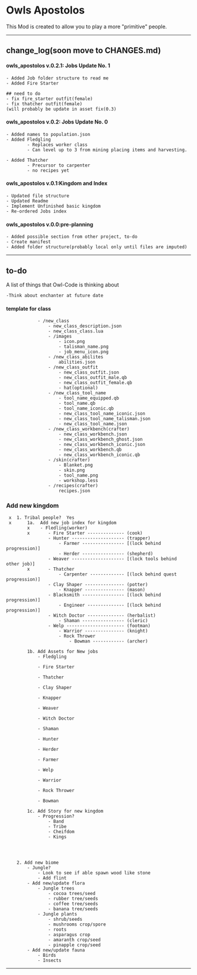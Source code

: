 # Owls Apostolos
This Mod is created to allow you to play a more "primitive" people.
_____________________________________________________________________________________


## change_log(soon move to CHANGES.md)

#### owls_apostolos v.0.2.1: Jobs Update No. 1

    - Added Job folder structure to read me
    - Added Fire Starter

    ## need to do
    - fix fire_starter outfit(female)
    - fix thatcher outfit(female)
    (will probably be update in asset fix(0.3)

#### owls_apostolos v.0.2: Jobs Update No. 0

    - Added names to population.json
    - Added Fledgling
            - Replaces worker class
            - Can level up to 3 from mining placing items and harvesting.

    - Added Thatcher
            - Precursor to carpenter
            - no recipes yet

#### owls_apostolos v.0.1:Kingdom and Index

    - Updated file structure
    - Updated Readme
    - Implement Unfinished basic kingdom
    - Re-ordered Jobs index
    
#### owls_apostolos v.0.0:pre-planning
    
    - Added possible section from other project, to-do
    - Create manifest
    - Added folder structure(probably local only until files are imputed)
_____________________________________________________________________________________
## to-do
A list of things that Owl-Code is thinking about

    -Think about enchanter at future date

#### template for class

                    
                - /new_class 
                    - new_class_description.json
                    - new_class_class.lua
                    - /images
                        - icon.png
                        - talisman_name.png
                        - job_menu_icon.png
                    - /new_class_abilites
                        abilities.json
                    - /new_class_outfit
                        - new_class_outfit.json
                        - new_class_outfit_male.qb
                        - new_class_outfit_female.qb
                        - hat(optional)
                    - /new_class_tool_name
                        - tool_name_equipped.qb
                        - tool_name.qb
                        - tool_name_iconic.qb
                        - new_class_tool_name_iconic.json
                        - new_class_tool_name_talisman.json
                        - new_class_tool_name.json
                    - /new_class_workbench(crafter)
                        - new_class_workbench.json
                        - new_class_workbench_ghost.json
                        - new_class_workbench_iconic.json
                        - new_class_workbench.qb
                        - new_class_workbench_iconic.qb
                    - /skin(crafter)
                        - Blanket.png
                        - skin.png
                        - tool_name.png
                        - workshop.less
                    - /recipes(crafter)
                        recipes.json
                    

### Add new kingdom
    
     x  1. Tribal people?  Yes
     x      1a.  Add new job index for kingdom 
            x    - Fledling(worker)
            x       - Fire Starter -------------- (cook)                    
                    - Hunter -------------------- (trapper)
                        - Farmer ---------------- [(lock behind progression)]
                        - Herder ---------------- (shepherd)
                    - Weaver -------------------- [(lock tools behind other job)]
            x       - Thatcher
                        - Carpenter ------------- [(lock behind quest progression)]
                    - Clay Shaper --------------- (potter)
                        - Knapper --------------- (mason)
                    - Blacksmith ---------------- [(lock behind progression)]
                        - Engineer -------------- [(lock behind progression)]
                    - Witch Doctor -------------- (herbalist)
                        - Shaman ---------------- (cleric)
                    - Welp ---------------------- (footman)
                        - Warrior --------------- (knight)
                        - Rock Thrower
                            - Bowman ------------ (archer)
                    
            1b. Add Assets for New jobs
                - Fledgling
                
                - Fire Starter
                
                - Thatcher 
                
                - Clay Shaper
                
                - Knapper
                
                - Weaver
                
                - Witch Doctor

                - Shaman

                - Hunter
                
                - Herder
                
                - Farmer

                - Welp
                
                - Warrior
                
                - Rock Thrower
                
                - Bowman

            1c. Add Story for new kingdom
                - Progression?
                    - Band
                    - Tribe
                    - Cheifdom
                    - Kings
                    

                
            
        2. Add new biome
            - Jungle?
                - Look to see if able spawn wood like stone
                - Add flint
            - Add new/update flora
                - Jungle trees
                    - cocoa trees/seed
                    - rubber tree/seeds
                    - coffee tree/seeds
                    - banana tree/seeds
                - Jungle plants
                    - shrub/seeds
                    - mushrooms crop/spore
                    - roots
                    - asparagus crop
                    - amaranth crop/seed
                    - pinapple crop/seed
            - Add new/update fauna
                - Birds
                - Insects
_____________________________________________________________________________________
